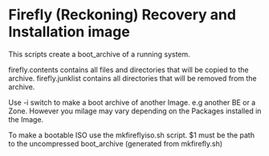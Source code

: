 # Firefly (Reckoning) Recovery and Installation image

This scripts create a boot_archive of a running system.

firefly.contents contains all files and directories that will be copied to the archive.
firefly.junklist contains all directories that will be removed from the archive.

Use -i switch to make a boot archive of another Image. e.g another BE or a Zone.
However you milage may vary depending on the Packages installed in the Image.

To make a bootable ISO use the mkfireflyiso.sh script.
$1 must be the path to the uncompressed boot_archive (generated from mkfirefly.sh)
